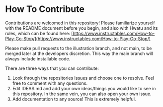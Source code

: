 # How To Contribute

Contributions are welcomed in this repository!  Please familiarize yourself with the README document before you begin, and also with Hwatu and its rules, which can be found here: [https://www.instructables.com/How-to-Play-Go-Stop/](https://www.instructables.com/How-to-Play-Go-Stop/)

Please make pull requests to the illustration branch, and not main, to be merged later at the developers discretion.  This way the main branch will always include installable code. 

There are three ways that you can contribute:
1. Look through the repositories Issues and choose one to resolve.  Feel free to comment with any questions.
2. Edit IDEAS.md and add your own ideas/things you would like to see in this repository.  In the same vein, you can also open your own issue.
3. Add documentation to any source!  This is extremely helpful.  
